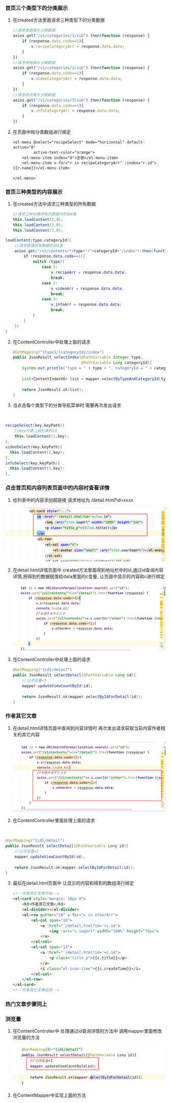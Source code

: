 ### 首页三个类型下的分类展示

1. 在created方法里面请求三种类型下的分类数据

   ```javascript
   //请求食谱相关分类数据
   axios.get("/v1/categories/1/sub").then(function (response) {
       if (response.data.code==1){
           v.recipeCategoryArr = response.data.data;
       }
   })
   //请求视频相关分类数据
   axios.get("/v1/categories/2/sub").then(function (response) {
       if (response.data.code==1){
           v.videoCategoryArr = response.data.data;
       }
   })
   //请求资讯相关分类数据
   axios.get("/v1/categories/3/sub").then(function (response) {
       if (response.data.code==1){
           v.infoCategoryArr = response.data.data;
       }
   })
   ```

2. 在页面中和分类数组进行绑定

   ```
   <el-menu @select="recipeSelect" mode="horizontal" default-active="0"
            active-text-color="orange">
       <el-menu-item index="0">全部</el-menu-item>
       <el-menu-item v-for="r in recipeCategoryArr" :index="r.id">{{r.name}}</el-menu-item>
   
   </el-menu>
   ```

### 首页三种类型的内容展示

1. 在created方法中请求三种类型的所有数据

   ```java
   //请求三种分类所有的数据中的前4条
   this.loadContent(1,0);
   this.loadContent(2,0);
   this.loadContent(3,0);
   ```

```java
loadContent(type,categoryId){
    //请求食谱所有数据的前4条
    axios.get("/v1/contents/"+type+"/"+categoryId+"/index").then(function (response) {
        if (response.data.code==1){
            switch (type){
                case 1:
                    v.recipeArr = response.data.data;
                    break;
                case 2:
                    v.videoArr = response.data.data;
                    break;
                case 3:
                    v.infoArr = response.data.data;
                    break;
            }
        }
    })
}
```

 2. 在ContentController中处理上面的请求 

    ```java
    @GetMapping("{type}/{categoryId}/index")
    public JsonResult selectIndex(@PathVariable Integer type,
                                  @PathVariable Long categoryId){
        System.out.println("type = " + type + ", categoryId = " + categoryId);
    
        List<ContentIndexVO> list = mapper.selectByTypeAndCategoryId(type,categoryId);
    
        return JsonResult.ok(list);
    }
    ```

3. 当点击每个类型下的分类导航菜单时 需要再次发出请求 

​	

```java
recipeSelect(key,keyPath){
    //key代表二级分类的id
    this.loadContent(1,key);
},
videoSelect(key,keyPath){
  this.loadContent(2,key);
},
infoSelect(key,keyPath){
  this.loadContent(3,key);
},
```





### 点击首页和内容列表页面中的内容时查看详情

1. 给列表中的内容添加超链接 请求地址为 /detail.html?id=xxxx

![image-20230715164346494](images/image-20230715164346494.png)

2. 在detail.html详情页面中 created方法里面得到地址栏中的id,通过id查询内容详情,把得到的数据赋值给data里面的c变量, 让页面中显示的内容和c进行绑定

   ![image-20230715164414394](images/image-20230715164414394.png)

3. 在ContentController中处理上面的请求

   ```java
   @GetMapping("{id}/detail")
   public JsonResult selectDetail(@PathVariable Long id){
       //让浏览量+1
       mapper.updateViewCountById(id);
   
       return JsonResult.ok(mapper.selectByIdForDetail(id));
   }
   ```

### 作者其它文章

1. 在detail.html详情页面中查询到内容详情时 再次发出请求获取当前内容作者相关的其它内容

   ![image-20230715164455088](images/image-20230715164455088.png)

2. 在ContentController里面处理上面的请求

​		

```java
@GetMapping("{id}/detail")
public JsonResult selectDetail(@PathVariable Long id){
    //让浏览量+1
    mapper.updateViewCountById(id);

    return JsonResult.ok(mapper.selectByIdForDetail(id));
}
```

3. 最后在detail.html页面中 让显示的内容和得到的数组进行绑定  

   ```html
   <!--作者其它文章开始-->
   <el-card style="margin: 10px 0">
       <h3>作者其它文章</h3>
       <el-divider></el-divider>
       <el-row gutter="10" v-for="c in otherArr">
           <el-col span="10">
               <a :href="'/detail.html?id='+c.id">
                   <img :src="c.imgUrl" width="100%" height="70px">
               </a>
           </el-col>
           <el-col span="14">
               <a :href="'/detail.html?id='+c.id">
                   <p class="title_p">{{c.title}}</p>
               </a>
               <i class="el-icon-time">{{c.createTime}}</i>
           </el-col>
       </el-row>
   </el-card>
   <!--作者其它文章结束-->
   ```

### 热门文章步骤同上



### 浏览量

1. 在ContentController中 处理通过id查询详情的方法中 调用mapper里面修改浏览量的方法

   ![image-20230715164823189](images/image-20230715164823189.png)

2. 在ContentMapper中实现上面的方法

   

   ​    










